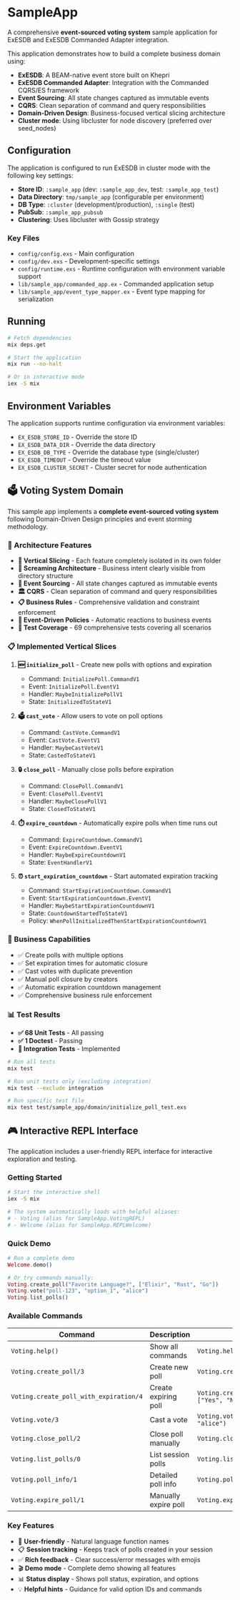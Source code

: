 # SampleApp

A comprehensive **event-sourced voting system** sample application for ExESDB and ExESDB Commanded Adapter integration.

This application demonstrates how to build a complete business domain using:
- **ExESDB**: A BEAM-native event store built on Khepri
- **ExESDB Commanded Adapter**: Integration with the Commanded CQRS/ES framework
- **Event Sourcing**: All state changes captured as immutable events
- **CQRS**: Clean separation of command and query responsibilities
- **Domain-Driven Design**: Business-focused vertical slicing architecture
- **Cluster mode**: Using libcluster for node discovery (preferred over seed_nodes)

## Configuration

The application is configured to run ExESDB in cluster mode with the following key settings:

- **Store ID**: `:sample_app` (dev: `:sample_app_dev`, test: `:sample_app_test`)
- **Data Directory**: `tmp/sample_app` (configurable per environment)
- **DB Type**: `:cluster` (development/production), `:single` (test)
- **PubSub**: `:sample_app_pubsub`
- **Clustering**: Uses libcluster with Gossip strategy

### Key Files

- `config/config.exs` - Main configuration
- `config/dev.exs` - Development-specific settings
- `config/runtime.exs` - Runtime configuration with environment variable support
- `lib/sample_app/commanded_app.ex` - Commanded application setup
- `lib/sample_app/event_type_mapper.ex` - Event type mapping for serialization

## Running

```bash
# Fetch dependencies
mix deps.get

# Start the application
mix run --no-halt

# Or in interactive mode
iex -S mix
```

## Environment Variables

The application supports runtime configuration via environment variables:

- `EX_ESDB_STORE_ID` - Override the store ID
- `EX_ESDB_DATA_DIR` - Override the data directory
- `EX_ESDB_DB_TYPE` - Override the database type (single/cluster)
- `EX_ESDB_TIMEOUT` - Override the timeout value
- `EX_ESDB_CLUSTER_SECRET` - Cluster secret for node authentication

## 🗳️ Voting System Domain

This sample app implements a **complete event-sourced voting system** following Domain-Driven Design principles and event storming methodology.

### 🧩 Architecture Features

- **📐 Vertical Slicing** - Each feature completely isolated in its own folder
- **📢 Screaming Architecture** - Business intent clearly visible from directory structure  
- **🎯 Event Sourcing** - All state changes captured as immutable events
- **🏛️ CQRS** - Clean separation of command and query responsibilities
- **📋 Business Rules** - Comprehensive validation and constraint enforcement
- **🔄 Event-Driven Policies** - Automatic reactions to business events
- **🧪 Test Coverage** - 69 comprehensive tests covering all scenarios

### 📋 Implemented Vertical Slices

1. **🆕 `initialize_poll`** - Create new polls with options and expiration
   - Command: `InitializePoll.CommandV1`
   - Event: `InitializePoll.EventV1`
   - Handler: `MaybeInitializePollV1`
   - State: `InitializedToStateV1`

2. **🗳️ `cast_vote`** - Allow users to vote on poll options
   - Command: `CastVote.CommandV1`
   - Event: `CastVote.EventV1`
   - Handler: `MaybeCastVoteV1`
   - State: `CastedToStateV1`

3. **🔒 `close_poll`** - Manually close polls before expiration
   - Command: `ClosePoll.CommandV1`
   - Event: `ClosePoll.EventV1`
   - Handler: `MaybeClosePollV1`
   - State: `ClosedToStateV1`

4. **⏱️ `expire_countdown`** - Automatically expire polls when time runs out
   - Command: `ExpireCountdown.CommandV1`
   - Event: `ExpireCountdown.EventV1`
   - Handler: `MaybeExpireCountdownV1`
   - State: `EventHandlerV1`

5. **⏰ `start_expiration_countdown`** - Start automated expiration tracking
   - Command: `StartExpirationCountdown.CommandV1`
   - Event: `StartExpirationCountdown.EventV1`
   - Handler: `MaybeStartExpirationCountdownV1`
   - State: `CountdownStartedToStateV1`
   - Policy: `WhenPollInitializedThenStartExpirationCountdownV1`

### 🎯 Business Capabilities

- ✅ Create polls with multiple options
- ✅ Set expiration times for automatic closure
- ✅ Cast votes with duplicate prevention
- ✅ Manual poll closure by creators
- ✅ Automatic expiration countdown management
- ✅ Comprehensive business rule enforcement

### 📊 Test Results

- **✅ 68 Unit Tests** - All passing
- **✅ 1 Doctest** - Passing  
- **🔬 Integration Tests** - Implemented

```bash
# Run all tests
mix test

# Run unit tests only (excluding integration)
mix test --exclude integration

# Run specific test file
mix test test/sample_app/domain/initialize_poll_test.exs
```

## 🎮 Interactive REPL Interface

The application includes a user-friendly REPL interface for interactive exploration and testing.

### Getting Started

```bash
# Start the interactive shell
iex -S mix

# The system automatically loads with helpful aliases:
# - Voting (alias for SampleApp.VotingREPL)
# - Welcome (alias for SampleApp.REPLWelcome)
```

### Quick Demo

```elixir
# Run a complete demo
Welcome.demo()

# Or try commands manually:
Voting.create_poll("Favorite Language?", ["Elixir", "Rust", "Go"])
Voting.vote("poll-123", "option_1", "alice")
Voting.list_polls()
```

### Available Commands

| Command | Description | Example |
|---------|-------------|----------|
| `Voting.help()` | Show all commands | `Voting.help()` |
| `Voting.create_poll/3` | Create new poll | `Voting.create_poll("Title", ["A", "B"])` |
| `Voting.create_poll_with_expiration/4` | Create expiring poll | `Voting.create_poll_with_expiration("Quick", ["Yes", "No"], 3600)` |
| `Voting.vote/3` | Cast a vote | `Voting.vote("poll-123", "option_1", "alice")` |
| `Voting.close_poll/2` | Close poll manually | `Voting.close_poll("poll-123")` |
| `Voting.list_polls/0` | List session polls | `Voting.list_polls()` |
| `Voting.poll_info/1` | Detailed poll info | `Voting.poll_info("poll-123")` |
| `Voting.expire_poll/1` | Manually expire poll | `Voting.expire_poll("poll-123")` |

### Key Features

- 🎯 **User-friendly** - Natural language function names
- 📋 **Session tracking** - Keeps track of polls created in your session
- ✅ **Rich feedback** - Clear success/error messages with emojis
- 🎬 **Demo mode** - Complete demo showing all features
- 📊 **Status display** - Shows poll status, expiration, and options
- 💡 **Helpful hints** - Guidance for valid option IDs and commands

